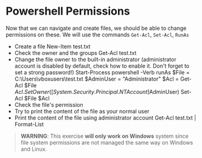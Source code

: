 # Powershell Permissions

Now that we can navigate and create files, we should be able to change permissions on these. We will use the commands `Get-Acl`, `Set-Acl`, `RunAs`

- Create a file
  New-Item test.txt
- Check the owner and the groups
  Get-Acl test.txt
- Change the file owner to the built-in administrator (administrator account is disabled by default, check how to enable it. Don't forget to set a strong password!)
  Start-Process powershell -Verb runAs
  $File = C:\Users\vboxusers\test.txt
  $AdminUser = "Administrator"
  $Acl = Get-Acl $File
  $Acl.SetOwner([System.Security.Principal.NTAccount]$AdminUser)
  Set-Acl $File $Acl
- Check the file's permission
- Try to print the content of the file as your normal user
- Print the content of the file using administrator account
  Get-Acl test.txt | Format-List

> **WARNING**: This exercise **will only work on Windows** system since file system permissions are not managed the same way on Windows and Linux.
